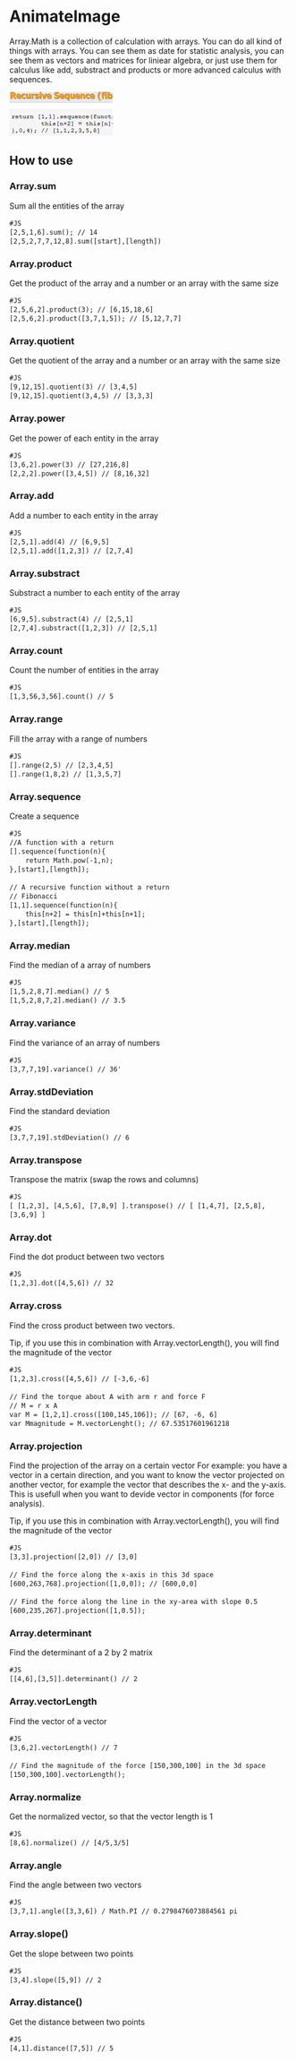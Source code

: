 AnimateImage
===============

Array.Math is a collection of calculation with arrays.
You can do all kind of things with arrays. You can see them as 
date for statistic analysis, you can see them as vectors and matrices
for liniear algebra, or just use them for calculus like add, substract and
products or more advanced calculus with sequences.

![Screenshot](http://github.com/arian/Array.Math/raw/master/screenshot.png)

How to use
----------

### Array.sum

Sum all the entities of the array

	#JS
	[2,5,1,6].sum(); // 14
	[2,5,2,7,7,12,8].sum([start],[length])
	
### Array.product

Get the product of the array and a number or an array with the same size

	#JS
	[2,5,6,2].product(3); // [6,15,18,6]
	[2,5,6,2].product([3,7,1,5]); // [5,12,7,7]

### Array.quotient

Get the quotient of the array and a number or an array with the same size

	#JS
	[9,12,15].quotient(3) // [3,4,5]
	[9,12,15].quotient(3,4,5) // [3,3,3]

### Array.power

Get the power of each entity in the array

	#JS
	[3,6,2].power(3) // [27,216,8]
	[2,2,2].power([3,4,5]) // [8,16,32]

### Array.add 

Add a number to each entity in the array

	#JS
	[2,5,1].add(4) // [6,9,5]
	[2,5,1].add([1,2,3]) // [2,7,4]

### Array.substract

Substract a number to each entity of the array

	#JS
	[6,9,5].substract(4) // [2,5,1]
	[2,7,4].substract([1,2,3]) // [2,5,1]

### Array.count

Count the number of entities in the array

	#JS
	[1,3,56,3,56].count() // 5

### Array.range

Fill the array with a range of numbers

	#JS
	[].range(2,5) // [2,3,4,5]
	[].range(1,8,2) // [1,3,5,7]

### Array.sequence

Create a sequence

	#JS
	//A function with a return
	[].sequence(function(n){
		return Math.pow(-1,n);
	},[start],[length]);
	
	// A recursive function without a return
	// Fibonacci
	[1,1].sequence(function(n){
		this[n+2] = this[n]+this[n+1];
	},[start],[length]);

### Array.median

Find the median of a array of numbers

	#JS
	[1,5,2,8,7].median() // 5
	[1,5,2,8,7,2].median() // 3.5

### Array.variance

Find the variance of an array of numbers

	#JS
	[3,7,7,19].variance() // 36'

### Array.stdDeviation

Find the standard deviation

	#JS
	[3,7,7,19].stdDeviation() // 6

### Array.transpose

Transpose the matrix (swap the rows and columns)

	#JS
	[ [1,2,3], [4,5,6], [7,8,9] ].transpose() // [ [1,4,7], [2,5,8], [3,6,9] ]

### Array.dot

Find the dot product between two vectors

	#JS
	[1,2,3].dot([4,5,6]) // 32

### Array.cross

Find the cross product between two vectors.

Tip, if you use this in combination with Array.vectorLength(), you will 
find the magnitude of the vector

	#JS
	[1,2,3].cross([4,5,6]) // [-3,6,-6]

	// Find the torque about A with arm r and force F
	// M = r x A
	var M = [1,2,1].cross([100,145,106]); // [67, -6, 6]
	var Mmagnitude = M.vectorLenght(); // 67.53517601961218

### Array.projection

Find the projection of the array on a certain vector
For example: you have a vector in a certain direction, and you want to 
know the vector projected on another vector, for example the vector that 
describes the x- and the y-axis. This is usefull when you want to devide
vector in components (for force analysis).

Tip, if you use this in combination with Array.vectorLength(), you will 
find the magnitude of the vector

	#JS
	[3,3].projection([2,0]) // [3,0]
	
	// Find the force along the x-axis in this 3d space
	[600,263,768].projection([1,0,0]); // [600,0,0]
	
	// Find the force along the line in the xy-area with slope 0.5
	[600,235,267].projection([1,0.5]);

### Array.determinant

Find the determinant of a 2 by 2 matrix

	#JS
	[[4,6],[3,5]].determinant() // 2

### Array.vectorLength

Find the vector of a vector

	#JS
	[3,6,2].vectorLength() // 7
	
	// Find the magnitude of the force [150,300,100] in the 3d space 
	[150,300,100].vectorLength();


### Array.normalize

Get the normalized vector, so that the vector length is 1

	#JS
	[8,6].normalize() // [4/5,3/5]

### Array.angle

Find the angle between two vectors

	#JS
	[3,7,1].angle([3,3,6]) / Math.PI // 0.2798476073884561 pi

### Array.slope()

Get the slope between two points

	#JS
	[3,4].slope([5,9]) // 2

### Array.distance()

Get the distance between two points

	#JS
	[4,1].distance([7,5]) // 5






